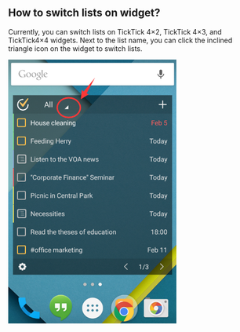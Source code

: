 ## How to switch lists on widget?
Currently, you can switch lists on TickTick 4×2, TickTick 4×3, and TickTick4×4 widgets. Next to the list name, you can click the inclined triangle icon on the widget to switch lists.

![](../images/image2.6.4X.png)
